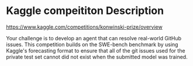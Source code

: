 # Kaggle compeititon Description

https://www.kaggle.com/competitions/konwinski-prize/overview

Your challenge is to develop an agent that can resolve real-world GitHub issues. This competition builds on the SWE-bench benchmark by using Kaggle's forecasting format to ensure that all of the git issues used for the private test set cannot did not exist when the submitted model was trained.


